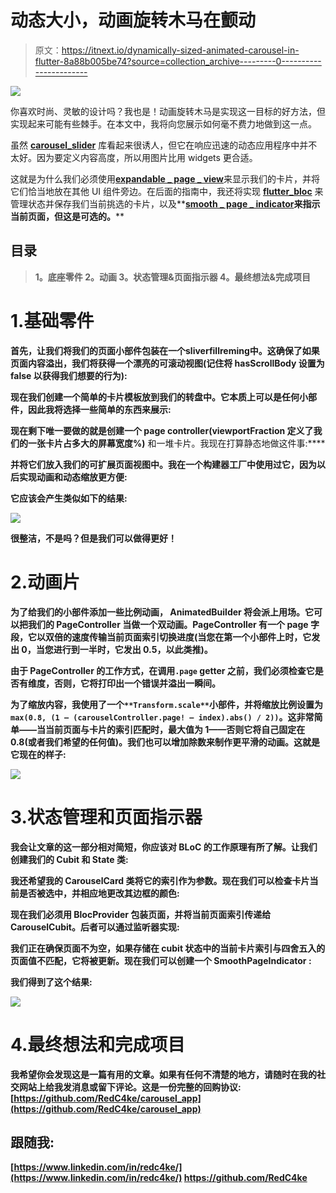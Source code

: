 # 动态大小，动画旋转木马在颤动

> 原文：<https://itnext.io/dynamically-sized-animated-carousel-in-flutter-8a88b005be74?source=collection_archive---------0----------------------->

![](img/4d076625c6fcae85df3faf91c7c41d41.png)

你喜欢时尚、灵敏的设计吗？我也是！动画旋转木马是实现这一目标的好方法，但实现起来可能有些棘手。在本文中，我将向您展示如何毫不费力地做到这一点。

虽然 [**carousel_slider**](https://pub.dev/packages/carousel_slider) 库看起来很诱人，但它在响应迅速的动态应用程序中并不太好。因为要定义内容高度，所以用图片比用 widgets 更合适。

这就是为什么我们必须使用[**expandable _ page _ view**](https://pub.dev/packages/expandable_page_view)来显示我们的卡片，并将它们恰当地放在其他 UI 组件旁边。在后面的指南中，我还将实现 [**flutter_bloc**](https://pub.dev/packages/flutter_bloc) 来管理状态并保存我们当前挑选的卡片，以及**[**smooth _ page _ indicator**](https://pub.dev/packages/smooth_page_indicator)**来指示当前页面，但这是可选的。****

## ****目录****

> ******1。底座零件
> 2。动画
> 3。状态管理&页面指示器
> 4。最终想法&完成项目******

# ****1.基础零件****

****首先，让我们将我们的**页面**小部件包装在一个**sliverfillreming**中。这确保了如果页面内容溢出，我们将获得一个漂亮的可滚动视图(记住将 **hasScrollBody** 设置为 false 以获得我们想要的行为):****

****现在我们创建一个简单的**卡片模板**放到我们的转盘中。它本质上可以是任何小部件，因此我将选择一些简单的东西来展示:****

****现在剩下唯一要做的就是创建一个 page controller**(viewportFraction 定义了我们的一张卡片占多大的屏幕宽度%)** 和一堆卡片。我现在打算静态地做这件事:****

****并将它们放入我们的**可扩展页面视图中。**我在一个**构建器**工厂中使用过它，因为以后实现动画和动态缩放更方便:****

****它应该会产生类似如下的结果:****

****![](img/ad8d40a11aa837ca69e15d5d486f48bc.png)****

****很整洁，不是吗？但是我们可以做得更好！****

# ****2.动画片****

****为了给我们的小部件添加一些比例动画， **AnimatedBuilder** 将会派上用场。它可以把我们的 PageController 当做一个双动画。PageController 有一个 page 字段，它以双倍的速度传输当前页面索引切换进度(当您在第一个小部件上时，它发出 0，当您进行到一半时，它发出 0.5，以此类推)。****

****由于 PageController 的工作方式，在调用`.page` getter 之前，我们必须**检查它是否有维度**，否则，它将打印出一个错误并溢出一瞬间。****

****为了缩放内容，我使用了一个`**Transform.scale**`小部件，并将缩放比例设置为`max(0.8, (1 — (carouselController.page! — index).abs() / 2))`。这非常简单——当当前页面与卡片的索引匹配时，最大值为 1——否则它将自己固定在 0.8(或者我们希望的任何值)。我们也可以增加除数来制作更平滑的动画。这就是它现在的样子:****

****![](img/6fcfc9789c5f11ed4f4882853f91abf5.png)****

# ****3.状态管理和页面指示器****

****我会让文章的这一部分相对简短，你应该对 **BLoC** 的工作原理有所了解。让我们创建我们的 Cubit 和 State 类:****

****我还希望我的 CarouselCard 类将它的**索引**作为参数。现在我们可以检查卡片当前是否被**选中**，并相应地更改其边框的颜色:****

****现在我们必须**用 BlocProvider** 包装页面，并将当前页面**索引**传递给 CarouselCubit。后者可以通过监听器实现:****

****我们正在确保页面不为空，如果存储在 cubit 状态中的当前卡片索引与四舍五入的页面值不匹配，它将被更新。现在我们可以创建一个 **SmoothPageIndicator** :****

****我们得到了这个结果:****

****![](img/4d076625c6fcae85df3faf91c7c41d41.png)****

# ****4.最终想法和完成项目****

****我希望你会发现这是一篇有用的文章。如果有任何不清楚的地方，请随时在我的社交网站上给我发消息或留下评论。这是一份完整的回购协议:
[https://github.com/RedC4ke/carousel_app](https://github.com/RedC4ke/carousel_app)****

## ****跟随我:****

****[https://www.linkedin.com/in/redc4ke/](https://www.linkedin.com/in/redc4ke/)
https://github.com/RedC4ke****
